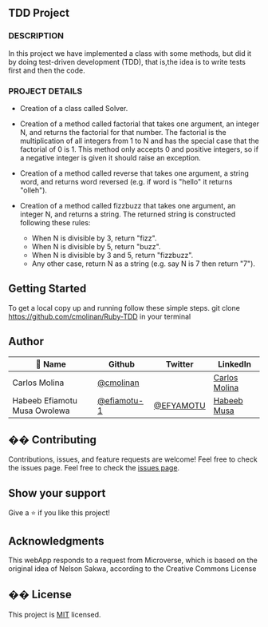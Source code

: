 ## TDD Project

### DESCRIPTION
In this project we have implemented a class with some methods, but did it by doing test-driven development (TDD), that is,the idea is to write tests first and then the code. 

### PROJECT DETAILS
* Creation of a class called Solver.

* Creation of a method called factorial that takes one argument, an integer N, and returns the factorial for that number. The factorial is the multiplication of all integers from 1 to N and has the special case that the factorial of 0 is 1. This method only accepts 0 and positive integers, so if a negative integer is given it should raise an exception.

* Creation of a method called reverse that takes one argument, a string word, and returns word reversed (e.g. if word is "hello" it returns "olleh").

* Creation of a method called fizzbuzz that takes one argument, an integer N, and returns a string. The returned string is constructed following these rules:
  - When N is divisible by 3, return "fizz".
  - When N is divisible by 5, return "buzz".
  - When N is divisible by 3 and 5, return "fizzbuzz".
  - Any other case, return N as a string (e.g. say N is 7 then return "7").
## Getting Started

To get a local copy up and running follow these simple steps.
git clone https://github.com/cmolinan/Ruby-TDD in your terminal

<!-- Then, get inside the src directory and run the main.rb program, like this

Step-1 ->  cd src

Step-2 ->  ruby main.rb -->

## Author

| 👤 Name | Github | Twitter | LinkedIn |
|------|--------|---------|----------|
|Carlos Molina|[@cmolinan](https://github.com/cmolinan)|[]()|[Carlos Molina](https://www.linkedin.com/in/carlosmolinan/)|
|Habeeb Efiamotu Musa Owolewa|[@efiamotu-1](https://github.com/efiamotu-1)|[@EFYAMOTU](https://twitter.com/EFYAMOTU)|[Habeeb Musa](https://www.linkedin.com/in/Musa-habeeb/)|

## �� Contributing
Contributions, issues, and feature requests are welcome!
Feel free to check the issues page.
Feel free to check the [issues page](../../issues/).
​
## Show your support
Give a ⭐️ if you like this project!
## Acknowledgments 
This webApp responds to a request from Microverse, which is based on the original idea of Nelson Sakwa, according to the Creative Commons License
## �� License
This project is [MIT](./MIT.md) licensed.
